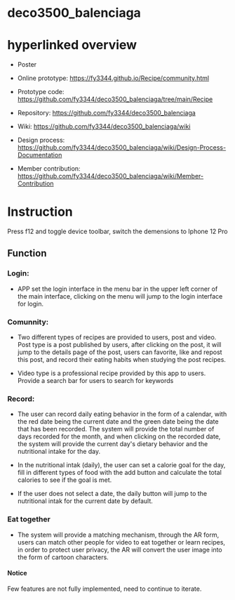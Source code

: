 # deco3500_balenciaga

# hyperlinked overview

* Poster

* Online prototype: https://fy3344.github.io/Recipe/community.html
* Prototype code: https://github.com/fy3344/deco3500_balenciaga/tree/main/Recipe 
* Repository: https://github.com/fy3344/deco3500_balenciaga
* Wiki: https://github.com/fy3344/deco3500_balenciaga/wiki
* Design process: https://github.com/fy3344/deco3500_balenciaga/wiki/Design-Process-Documentation
* Member contribution: https://github.com/fy3344/deco3500_balenciaga/wiki/Member-Contribution

# Instruction
Press f12 and toggle device toolbar, switch the demensions to Iphone 12 Pro

## Function
### Login: 
* APP set the login interface in the menu bar in the upper left corner of the main interface, clicking on the menu will jump to the login interface for login.

### Comunnity: 
* Two different types of recipes are provided to users, post and video. Post type is a post published by users, after clicking on the post, it will jump to the details page of the post, users can favorite, like and repost this post, and record their eating habits when studying the post recipes. 

* Video type is a professional recipe provided by this app to users. Provide a search bar for users to search for keywords

### Record:
* The user can record daily eating behavior in the form of a calendar, with the red date being the current date and the green date being the date that has been recorded. The system will provide the total number of days recorded for the month, and when clicking on the recorded date, the system will provide the current day's dietary behavior and the nutritional intake for the day.

* In the nutritional intak (daily), the user can set a calorie goal for the day, fill in different types of food with the add button and calculate the total calories to see if the goal is met.

* If the user does not select a date, the daily button will jump to the nutritional intak for the current date by default.

### Eat together
* The system will provide a matching mechanism, through the AR form, users can match other people for video to eat together or learn recipes, in order to protect user privacy, the AR will convert the user image into the form of cartoon characters.

#### Notice
Few features are not fully implemented, need to continue to iterate.
